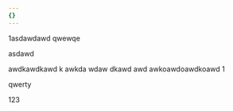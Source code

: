 ```yaml
---
{}
---
```


1asdawdawd qwewqe

asdawd

awdkawdkawd k awkda wdaw dkawd awd awkoawdoawdkoawd 1

qwerty

123